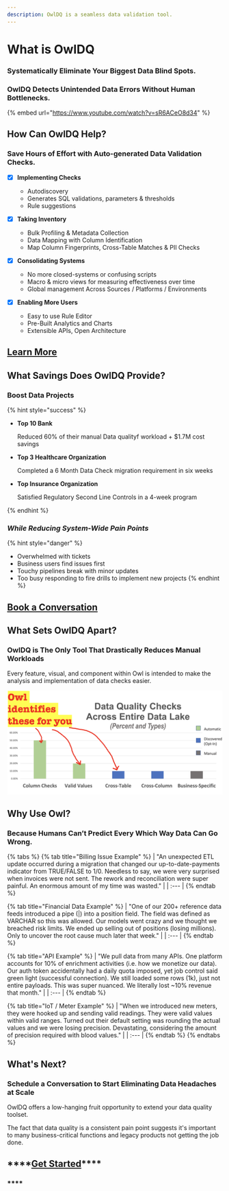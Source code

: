 ```yaml
---
description: OwlDQ is a seamless data validation tool.
---
```


# What is OwlDQ

### Systematically E**liminate Y**our Biggest Data Blind Spots.

### **OwlDQ D**etects Unintended Data Errors Without Human Bottlenecks.

{% embed url="https://www.youtube.com/watch?v=sR6ACeO8d34" %}

## How Can OwlDQ Help?

### **Save Hours of Effort with Auto-generated Data Validation Checks.**

* [x] **Implementing Checks**

  * Autodiscovery
  * Generates SQL validations, parameters & thresholds
  * Rule suggestions 

* [x] **Taking Inventory** 

  * Bulk Profiling & Metadata Collection 
  * Data Mapping with Column Identification 
  * Map Column Fingerprints, Cross-Table Matches & PII Checks

* [x] **Consolidating Systems**

  * No more closed-systems or confusing scripts
  * Macro & micro views for measuring effectiveness over time
  * Global management Across Sources / Platforms / Environments 

* [x] **Enabling More Users**
  * Easy to use Rule Editor 
  * Pre-Built Analytics and Charts 
  * Extensible APIs, Open Architecture

## [**Learn More**](https://calendly.com/brian-556/owldq-session)

## What Savings Does OwlDQ Provide? 

### **Boost Data Projects**

{% hint style="success" %}
* **Top 10 Bank** 

  Reduced 60% of their manual Data qualityf workload + $1.7M cost savings 

* **Top 3 Healthcare Organization** 

  Completed a 6 Month Data Check migration requirement in six weeks 

* **Top Insurance Organization** 

  Satisfied Regulatory Second Line Controls in a 4-week program 

 
{% endhint %}

### _**While Reducing System-Wide Pain Points**_

{% hint style="danger" %}
* Overwhelmed with tickets 
* Business users find issues first
* Touchy pipelines break with minor updates
* Too busy responding to fire drills to implement new projects
{% endhint %}

## [**Book a Conversation**](https://calendly.com/brian-556/owldq-session)

## What **S**ets OwlDQ Apart?

### **OwlDQ is The Only Tool That Drastically Reduces Manual Workloads**

Every feature, visual, and component within Owl is intended to make the analysis and implementation of data checks easier.

![](.gitbook/assets/screenshot-2020-07-19-at-7.31.37-pm.png)

## Why Use Owl?

### Because Humans Can’t Predict Every Which Way Data Can Go Wrong.

{% tabs %}
{% tab title="Billing Issue Example" %}
| "An unexpected ETL update occurred during a migration that changed our up-to-date-payments indicator from TRUE/FALSE to 1/0. Needless to say, we were very surprised when invoices were not sent. The rework and reconciliation were super painful. An enormous amount of my time was wasted." |
| :--- |
{% endtab %}

{% tab title="Financial Data Example" %}
| "One of our 200+ reference data feeds introduced a pipe \(\|\) into a position field. The field was defined as VARCHAR so this was allowed. Our models went crazy and we thought we breached risk limits. We ended up selling out of positions \(losing millions\). Only to uncover the root cause much later that week." |
| :--- |
{% endtab %}

{% tab title="API Example" %}
| "We pull data from many APIs. One platform accounts for 10% of enrichment activities \(i.e. how we monetize our data\). Our auth token accidentally had a daily quota imposed, yet job control said green light \(successful connection\). We still loaded some rows \(1k\), just not entire payloads. This was super nuanced. We literally lost ~10% revenue that month." |
| :--- |
{% endtab %}

{% tab title="IoT / Meter Example" %}
| "When we introduced new meters, they were hooked up and sending valid readings. They were valid values within valid ranges. Turned out their default setting was rounding the actual values and we were losing precision. Devastating, considering the amount of precision required with blood values." |
| :--- |
{% endtab %}
{% endtabs %}

## What's Next?

### Schedule a Conversation to Start Eliminating Data Headaches at Scale

OwlDQ offers a low-hanging fruit opportunity to extend your data quality toolset.

The fact that data quality is a consistent pain point suggests it's important to many business-critical functions and legacy products not getting the job done.

## \*\*\*\*[**Get Started**](https://calendly.com/brian-556/owldq-session)\*\*\*\*

### \*\*\*\*

